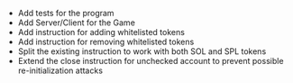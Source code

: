 - Add tests for the program
- Add Server/Client for the Game
- Add instruction for adding whitelisted tokens
- Add instruction for removing whitelisted tokens
- Split the existing instruction to work with both SOL and SPL tokens
- Extend the close instruction for unchecked account to prevent possible re-initialization attacks